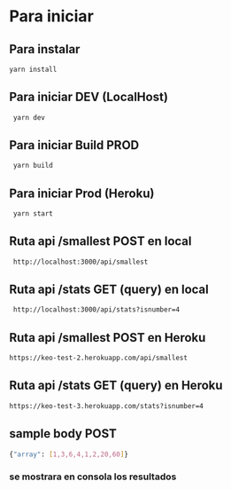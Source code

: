 # Para iniciar

## Para instalar

```bash
yarn install
```

## Para iniciar DEV (LocalHost)

```bash
 yarn dev
```

## Para iniciar Build PROD

```bash
 yarn build
```

## Para iniciar Prod (Heroku)

```bash
 yarn start
```

## Ruta api /smallest POST en local

```bash
 http://localhost:3000/api/smallest
```

## Ruta api /stats GET (query) en local

```bash
 http://localhost:3000/api/stats?isnumber=4
```

## Ruta api /smallest POST en Heroku

```bash
https://keo-test-2.herokuapp.com/api/smallest
```

## Ruta api /stats GET (query) en Heroku

```bash
https://keo-test-3.herokuapp.com/stats?isnumber=4
```

## sample body POST

```bash
{"array": [1,3,6,4,1,2,20,60]}
```

### se mostrara en consola los resultados
